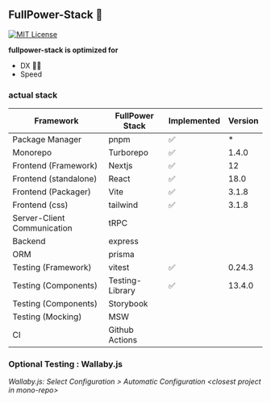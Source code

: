 ## FullPower-Stack 💪

[![MIT License](https://img.shields.io/badge/License-MIT-green.svg)](https://choosealicense.com/licenses/mit/)

**fullpower-stack is optimized for**

- DX 🧑‍💻
- Speed

### actual stack

| Framework                   | FullPower Stack | Implemented | Version |
|-----------------------------|-----------------|-------------|---------|
| Package Manager             | pnpm            |     ✅      |    *    |
| Monorepo                    | Turborepo       |     ✅      | 1.4.0   |
| Frontend (Framework)        | Nextjs          |     ✅      |   12    |
| Frontend (standalone)       | React           |     ✅      |   18.0  |
| Frontend (Packager)         | Vite            |     ✅      |  3.1.8  |
| Frontend (css)              | tailwind        |     ✅      |  3.1.8  |
| Server-Client Communication | tRPC            |
| Backend                     | express         |
| ORM                         | prisma          |
| Testing (Framework)         | vitest          |     ✅      |  0.24.3  |
| Testing (Components)        | Testing-Library |     ✅      |  13.4.0  |
| Testing (Components)        | Storybook       |
| Testing (Mocking)           | MSW             |
| CI                          | Github Actions  |

### Optional Testing : Wallaby.js

_Wallaby.js: Select Configuration >  Automatic Configuration \<closest project in mono-repo\>_
